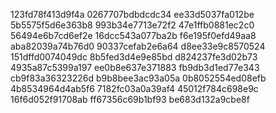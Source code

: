 123fd78f413d9f4a
0267707bdbdcdc34
ee33d5037fa012be
5b5575f5d6e363b8
993b34e7713e72f2
47e1ffb0881ec2c0
56494e6b7cd6ef2e
16dcc543a077ba2b
f6e195f0efd49aa8
aba82039a74b76d0
90337cefab2e6a64
d8ee33e9c8570524
151dffd0074049dc
8b5fed3d4e9e85bd
d824237fe3d02b73
4935a87c5399a197
ee0b8e637e371883
fb9db3d1ed77e343
cb9f83a36323226d
b9b8bee3ac93a05a
0b8052554ed08efb
4b8534964d4ab5f6
7182fc03a0a39af4
45012f784c698e9c
16f6d052f91708ab
ff67356c69b1bf93
be683d132a9cbe8f
